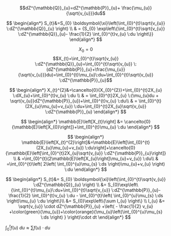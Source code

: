 
$$dZ^{\mathbb{Q}}_{u}=dZ^{\mathbb{P}}_{u}+ \frac{\mu_{u}}{\sqrt{v_{u}}}du$$

$$
\begin{align*}
S_{t}&=S_{0} \boldsymbol{\xi}\left(\int_{0}^{t}\sqrt{v_{u}} \:dZ^{\mathbb{Q}}_{u} \right) \\
& = {S_{0} \exp\left\{\int_{0}^{t}\sqrt{v_{u}} \:dZ^{\mathbb{Q}}_{u}- \frac{1}{2} \int_{0}^{t}v_{u} \:du \right\}}
\end{align*}
$$

$$
X_{0}=0
$$
$$X_{t}=\int_{0}^{t}\sqrt{v_{u}} \:dZ^{\mathbb{Q}}_{u}=\int_{0}^{t}\sqrt{v_{u}} \:(dZ^{\mathbb{P}}_{u}+\frac{\mu_{u}}{\sqrt{v_{u}}}du)=\int_{0}^{t}\mu_{u}\:du+\int_{0}^{t}\sqrt{v_{u}} \:dZ^{\mathbb{P}}_{u}$$

$$
\begin{align*}
X_{t}^{2}&=\cancelto{0}{X_{0}^{2}}+\int_{0}^{t}2X_{u} \:dX_{u}+\int_{0}^{t}v_{u} \:du \\
 & = \int_{0}^{t}2X_{u} \:(\mu_{u}du + \sqrt{v_{u}}dZ^{\mathbb{P}}_{u})+\int_{0}^{t}v_{u} \:du\\
 & = \int_{0}^{t}(2X_{u}\mu_{u}+v_{u}) \:du+\int_{0}^{t}2X_{u}\sqrt{v_{u}} \:dZ^{\mathbb{P}}_{u}
\end{align*}
$$

$$
\begin{align*}
\mathbb{E}\left[X_{t}\right] &= \cancelto{0}{\mathbb{E}\left[X_{0}\right]}+\int_{0}^{t}\mu_{u} \:du 
\end{align*}
$$

$$
\begin{align*}
\mathbb{E}\left[X_{t}^{2}\right]&=\mathbb{E}\left[\int_{0}^{t}(2X_{u}\mu_{u}+v_{u}) \:du\right]+\cancelto{0}{\mathbb{E}\left[\int_{0}^{t}2X_{u}\sqrt{v_{u}} \:dZ^{\mathbb{P}}_{u}\right]} \\
 & =\int_{0}^{t}(2\mathbb{E}\left[X_{u}\right]\mu_{u}+v_{u}) \:du\\
 & =\int_{0}^{t}\left( 2\left( \int_{0}^{u}\mu_{s} \:ds \right)\mu_{u}+v_{u} \right) \:du
\end{align*}
$$

$$
\begin{align*}
S_{t}&= S_{0} \boldsymbol{\xi}\left(\int_{0}^{t}\sqrt{v_{u}} \:dZ^{\mathbb{Q}}_{u} \right) \\
&= S_{0}\exp\left\{\int_{0}^{t}\mu_{u}\:du+\int_{0}^{t}\sqrt{v_{u}} \:dZ^{\mathbb{P}}_{u}- \frac{1}{2} \int_{0}^{t}v_{u} \:du -  \int_{0}^{t}\left( \int_{0}^{u}\mu_{s} \:ds \right)\mu_{u} \:du  \right\}\\
&= S_{0}\exp\left\{\sum I_{u}  \right\} \\
I_{u} &= \sqrt{v_{u}} \cdot dZ^{\mathbb{P}}_{u} +\left( - \frac{1}{2} v_{u} +\color{green}{\mu_{u}}+\color{orange}{\mu_{u}\left(\int_{0}^{u}\mu_{s} \:ds \right) }  \right)\cdot dt
\end{align*}
$$

$\int_{0}^{t}f(u) \:du\approx \sum f(u) \cdot du$
